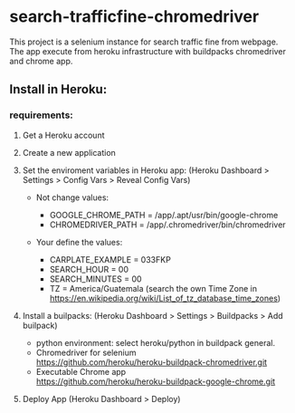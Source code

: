 # search-trafficfine-chromedriver
This project is a selenium instance for search traffic fine from webpage. The app execute from heroku infrastructure with buildpacks chromedriver and chrome app.

## Install in Heroku:
### requirements:
1. Get a Heroku account
2. Create a new application
2. Set the enviroment variables in Heroku app:  (Heroku Dashboard > Settings > Config Vars > Reveal Config Vars)  
    - Not change values:
        - GOOGLE_CHROME_PATH = /app/.apt/usr/bin/google-chrome
        - CHROMEDRIVER_PATH = /app/.chromedriver/bin/chromedriver

    - Your define the values: 
        - CARPLATE_EXAMPLE = 033FKP
        - SEARCH_HOUR = 00
        - SEARCH_MINUTES = 00
        - TZ = America/Guatemala 
        (search the own Time Zone in https://en.wikipedia.org/wiki/List_of_tz_database_time_zones)  

3. Install a builpacks: (Heroku Dashboard > Settings > Buildpacks > Add builpack)
    - python environment: 
        select heroku/python in buildpack general.
    - Chromedriver for selenium  
    https://github.com/heroku/heroku-buildpack-chromedriver.git  
    - Executable Chrome app  
    https://github.com/heroku/heroku-buildpack-google-chrome.git  

4. Deploy App (Heroku Dashboard > Deploy)  
